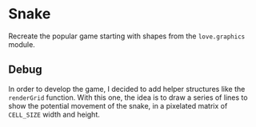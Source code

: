 # Snake

Recreate the popular game starting with shapes from the `love.graphics` module.

## Debug

In order to develop the game, I decided to add helper structures like the `renderGrid` function. With this one, the idea is to draw a series of lines to show the potential movement of the snake, in a pixelated matrix of `CELL_SIZE` width and height.
